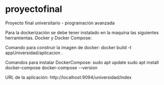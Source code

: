 # proyectofinal
Proyecto final universitario - programación avanzada

Para la dockerización se debe tener instalado en la maquina las siguientes herramientas.
Docker y Docker Compose:

Comando para construir la imagen de docker:
docker build -t appUniversidad/aplicacion .


Comandos para instalar DockerCompose:
sudo apt update
sudo apt install docker-compose
docker-compose --version


URL de la aplicación: http://localhost:9094/universidad/index


